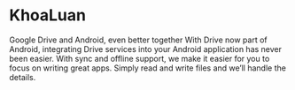 # KhoaLuan
Google Drive and Android, even better together With Drive now part of Android, integrating Drive services into your Android application has never been easier. With sync and offline support, we make it easier for you to focus on writing great apps. Simply read and write files and we’ll handle the details.
